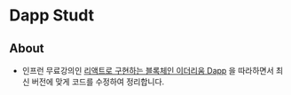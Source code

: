 # Dapp Studt

## About

- 인프런 무료강의인 [리액트로 구현하는 블록체인 이더리움 Dapp](https://www.inflearn.com/course/dapp) 을 따라하면서 최신 버전에 맞게 코드를 수정하여 정리합니다.
